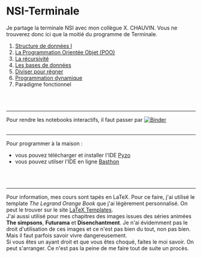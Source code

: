 # NSI-Terminale

Je partage la terminale NSI avec mon collègue X. CHAUVIN. Vous ne trouverez donc ici que la moitié du programme de Terminale.



1. [Structure de données I](https://github.com/NaturelEtChaud/NSI-Terminale/tree/main/1%20Structure%20de%20donn%C3%A9es%20I)
2. [La Programmation Orientée Objet (POO)](https://github.com/NaturelEtChaud/NSI-Terminale/tree/main/2%20POO)
3. [La récursivité](https://github.com/NaturelEtChaud/NSI-Terminale/tree/main/3%20R%C3%A9cursivit%C3%A9)
4. [Les bases de données](https://github.com/NaturelEtChaud/NSI-Terminale/tree/main/4%20Base%20de%20donn%C3%A9es)
5. [Diviser pour régner](https://github.com/NaturelEtChaud/NSI-Terminale/tree/main/5%20Divide%20and%20Conquer)
6. [Programmation dynamique](https://github.com/NaturelEtChaud/NSI-Terminale/tree/main/6%20Programmation%20Dynamique)
7. Paradigme fonctionnel

<br>
<br>

---

Pour rendre les notebooks interactifs, il faut passer par [![Binder](https://mybinder.org/badge_logo.svg)](https://mybinder.org/v2/gh/lebonprof/NSI-Terminale/HEAD)
<br>
<br>

---


Pour programmer à la maison :

* vous pouvez télécharger et installer l'IDE [Pyzo](https://pyzo.org/start.html)
* vous pouvez utilser l'IDE en ligne [Basthon](https://console.basthon.fr/)
<br>
<br>

---
Pour information, mes cours sont tapés en LaTeX. Pour ce faire, j'ai utilisé le template *The Legrand Orange Book* que j'ai légèrement personnalisé. On peut le trouver sur le site [LaTeX Templates](https://www.latextemplates.com/template/legrand-orange-book). <br />
J'ai aussi utilisé pour mes chapitres des images issues des séries animées **The simpsons**, **Futurama** et **Disenchantment**. Je n'ai évidemment pas le droit d'utilisation de ces images et ce n'est pas bien du tout, non pas bien. Mais il faut parfois savoir vivre dangereusement. <br />
Si vous êtes un ayant droit et que vous êtes choqué, faites le moi savoir. On peut s'arranger. Ce n'est pas la peine de me faire tout de suite un procès.
